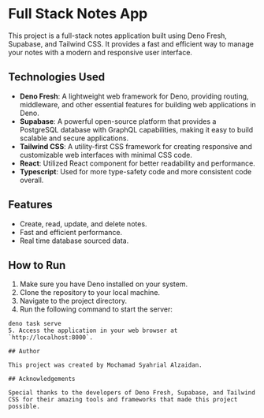# Full Stack Notes App

This project is a full-stack notes application built using Deno Fresh, Supabase, and Tailwind CSS. It provides a fast and efficient way to manage your notes with a modern and responsive user interface.

## Technologies Used

- **Deno Fresh**: A lightweight web framework for Deno, providing routing, middleware, and other essential features for building web applications in Deno.
- **Supabase**: A powerful open-source platform that provides a PostgreSQL database with GraphQL capabilities, making it easy to build scalable and secure applications.
- **Tailwind CSS**: A utility-first CSS framework for creating responsive and customizable web interfaces with minimal CSS code.
- **React**: Utilized React component for better readability and performance.
- **Typescript**: Used for more type-safety code and more consistent code overall.

## Features

- Create, read, update, and delete notes.
- Fast and efficient performance.
- Real time database sourced data.

## How to Run

1. Make sure you have Deno installed on your system.
2. Clone the repository to your local machine.
3. Navigate to the project directory.
4. Run the following command to start the server:
````shell
deno task serve
5. Access the application in your web browser at `http://localhost:8000`.

## Author

This project was created by Mochamad Syahrial Alzaidan.

## Acknowledgements

Special thanks to the developers of Deno Fresh, Supabase, and Tailwind CSS for their amazing tools and frameworks that made this project possible.

